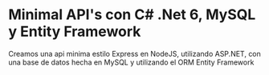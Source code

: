 # Minimal API's con C# .Net 6, MySQL y Entity Framework

Creamos una api minima estilo Express en NodeJS, utilizando ASP.NET, con una base de datos hecha en MySQL y utilizando el ORM Entity Framework

